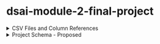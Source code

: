 # dsai-module-2-final-project

<details>

<summary>CSV Files and Column References</summary>

*olist_customers_dataset.csv*

| Column Name                   | Data Type |
|-------------------------------|-----------|
| customer_id                   | object    |
| customer_unique_id            | object    |
| customer_zip_code_prefix      | int64     |
| customer_city                 | object    |
| customer_state                | object    |

*olist_order_items_dataset.csv*

| Column Name                   | Data Type |
|-------------------------------|-----------|
| order_id                      | object    |
| order_item_id                 | int64     |
| product_id                    | object    |
| seller_id                     | object    |
| shipping_limit_date           | object    |
| price                         | float64   |
| freight_value                 | float64   |

*olist_order_payments_dataset.csv*

| Column Name                   | Data Type |
|-------------------------------|-----------|
| order_id                      | object    |
| payment_sequential            | int64     |
| payment_type                  | object    |
| payment_installments          | int64     |
| payment_value                 | float64   |

*olist_order_reviews_dataset.csv*

| Column Name                   | Data Type |
|-------------------------------|-----------|
| review_id                     | object    |
| order_id                      | object    |
| review_score                  | int64     |
| review_comment_title          | object    |
| review_comment_message        | object    |
| review_creation_date          | object    |
| review_answer_timestamp       | object    |

*olist_orders_dataset.csv*

| Column Name                   | Data Type |
|-------------------------------|-----------|
| order_id                      | object    |
| customer_id                   | object    |
| order_status                  | object    |
| order_purchase_timestamp      | object    |
| order_approved_at             | object    |
| order_delivered_carrier_date  | object    |
| order_delivered_customer_date | object    |
| order_estimated_delivery_date | object    |

*olist_products_dataset.csv*

| Column Name                   | Data Type |
|-------------------------------|-----------|
| product_id                    | object    |
| product_category_name         | object    |
| product_name_lenght           | float64   |
| product_description_lenght    | float64   |
| product_photos_qty            | float64   |
| product_weight_g              | float64   |
| product_length_cm             | float64   |
| product_height_cm             | float64   |
| product_width_cm              | float64   |

*olist_sellers_dataset.csv*

| Column Name                   | Data Type |
|-------------------------------|-----------|
| seller_id                     | object    |
| seller_zip_code_prefix        | int64     |
| seller_city                   | object    |
| seller_state                  | object    |

*olist_geolocation_dataset.csv*

| Column Name                   | Data Type |
|-------------------------------|-----------|
| geolocation_zip_code_prefix   | int64     |
| geolocation_lat               | float64   |
| geolocation_lng               | float64   |
| geolocation_city              | object    |
| geolocation_state             | object    |

*product_category_name_translation.csv*

| Column Name                   | Data Type |
|-------------------------------|-----------|
| product_category_name         | object    |
| product_category_name_english | object    |

</details>

<details>
<summary>Project Schema - Proposed</summary>

### Fact Tables

*fact_orders*

| Column Name                   | Data Type |
|-------------------------------|-----------|
| customer_id                   | object    |
| order_id                      | object    |
| payment_value                 | float64   |
| payment_type                  | object    |

*fact_order_items*

| Column Name                   | Data Type |
|-------------------------------|-----------|
| customer_id                   | object    |
| order_id                      | object    |
| order_item_id                 | int64     |
| product_id                    | object    |
| seller_id                     | object    |
| price                         | float64   |
| freight_value                 | float64   |
| order_approved_at             | object    |
| order_purchase_timestamp      | object    |
| order_delivered_customer_date | object    |
| order_estimated_delivery_date | object    |

<br>

### Dimension Tables

*dim_customer*

| Column Name                   | Data Type |
|-------------------------------|-----------|
| customer_id                   | object    |
| customer_unique_id            | object    |
| customer_zip_code_prefix      | int64     |
| customer_city                 | object    |
| customer_state                | object    |

*dim_product*

| Column Name                   | Data Type |
|-------------------------------|-----------|
| product_id                    | object    |
| product_category_name         | object    |

*dim_seller*

| Column Name                   | Data Type |
|-------------------------------|-----------|
| seller_id                     | object    |
| seller_zip_code_prefix        | int64     |
| seller_city                   | object    |
| seller_state                  | object    |

*dim_geolocation*

| Column Name                   | Data Type |
|-------------------------------|-----------|
| geolocation_zip_code_prefix   | int64     |
| geolocation_city              | object    |
| geolocation_state             | object    |

</details>